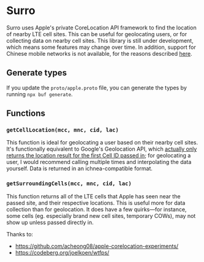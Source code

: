 # Surro

Surro uses Apple's private CoreLocation API framework to find the location of nearby LTE cell sites. This can be useful for geolocating users, or for collecting data on nearby cell sites. This library is still under development, which means some features may change over time. In addition, support for Chinese mobile networks is not available, for the reasons described [here](https://github.com/acheong08/apple-corelocation-experiments?tab=readme-ov-file#china).

## Generate types
If you update the `proto/apple.proto` file, you can generate the types by running `npx buf generate`.

## Functions

### `getCellLocation(mcc, mnc, cid, lac)`

This function is ideal for geolocating a user based on their nearby cell sites. It's functionally equivalent to Google's Geolocation API, which [actually only returns the location result for the first Cell ID passed in](https://issuetracker.google.com/issues/35824952); for geolocating a user, I would recommend calling multiple times and interpolating the data yourself. Data is returned in an ichnea-compatible format.

### `getSurroundingCells(mcc, mnc, cid, lac)`

This function returns all of the LTE cells that Apple has seen near the passed site, and their respective locations. This is useful more for data collection than for geolocation. It does have a few quirks—for instance, some cells (eg. especially brand new cell sites, temporary COWs), may not show up unless passed directly in. 

Thanks to: 
- https://github.com/acheong08/apple-corelocation-experiments/
- https://codeberg.org/joelkoen/wtfps/
